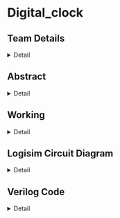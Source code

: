 # Digital_clock


## Team Details
<details>
   <summary>Detail</summary>
   
   >Semester:3rd Sem B. Tech, CSE

   >Section :S1

   >Member-1:ADITHYA B M , 221CS104 ,adithyabm.221cs104@nitk.edu.in

   >Member-2:ARUN M MYAGERI , 221CS113 ,arunmmyageri.221cs113@nitk.edu.in

   >Member-3:KETHAVATH MUNI , 221CS131 ,kethavathmuni.221cs131@nitk.edu.in
 </details>


## Abstract
<details>
  <summary>Detail</summary>
A 12-hour digital clock with a weekday counter is a digital timekeeping device that displays time in a 12-hour format, with AM (Ante Meridiem) and PM (Post Meridiem) indications. It also provides the functionality to keep track of the weekday Digital clocks are ubiquitous in our daily lives, and understanding how they work can be a fascinating journey into the world of digital electronics. The "12-Hour Digital Clock with AM/PM Toggle" project is an exploration of digital logic circuits, sequential logic, and the fundamentals of timekeeping. This project is often a stepping stone for students and electronics enthusiasts to learn and apply their knowledge in a hands-on manner.   
   
• Digital Logic Circuits: The project delves into the basics of digital logic circuits, offering a practical demonstration of how flip-flops, counters, and logic gates can be used to create a functional
  timekeeping system.
  
• Sequential Logic: It introduces the concept of sequential logic, emphasizing the importance of state machines in keeping track of time.

• Flip-Flop Operation: The utilization of JK flip-flops to store and update time, information provides an opportunity for individuals to understand flip-flop operation and its role in data storage.

• Binary Counting: The project showcases binary counting as a means of representing hours and minutes, reinforcing binary concepts and their practical applications.

• Display Technology: The use of 7-segment displays illustrates how digital information is visually presented, giving insight into LED technologies and multiplexing displays.

• Timekeeping Fundamentals: Through this project, learners gain insights into the fundamental concepts of timekeeping, including the 12-hour clock format and the differentiation between AM and PM.

MOTIVATION:

Motivation for this project stems from various factors that include may be of educational purpose , professional development, hands on learning , clock customization, fun and challenge ,learning about the counters and etc.

UNIQUE CONTRIBUTION

• "Our digital 12-hour clock boasts a sleek, minimalist design that seamlessly blends with modern decor, making it a unique and stylish addition to any room."

• "With a user-friendly interface and intuitive button controls, our clock simplifies time and weekday settings, providing a hassle-free experience."
</details>


## Working
<details>
   <summary>Detail</summary>
 
   WORKING PRINCIPLE:
   
       Initialization: The system. initializes variables for hours, minutes, seconds, and the day of the week.

       Time Retrieval: The current time is obtained, either from system time or user input.
   
       Display Time: The obtained time is displayed on the digital clock.
   
       AM/PM Check: The system checks whether the current time is in the AM or PM.
   
       Weekday Update: The day of the week is updated based on the current time. 
   
       Weekday Display: The updated day of the week is displayed alongside the time.
   
       Midnight Check: If the time is midnight (12:00 AM), the weekday counter resets to the first day of the week.
   
       Time Increment: Seconds are incremented, and checks are performed for reaching 60 seconds, 60 minutes, and 12 hours.
   
       Display Update: The digital clock display is updated with the new time and weekday information.

  INPUTS:
  
      • Clk (Clock Signal): Represents the clock signal.

      • AM_PM_Toggle: Toggle signal to switch between AM and PM.

      • Hour (0-11): Represents the current hour(in a 12-hour format).

      • Minute (0-59): Represents the current minute.

      • Seconds (0-59):Represents the current seconds.

      • 3 : 8 decoder for week day representation.

OUTPUTS:

      • Hour_Display (0-11): The displayed hour on the 7-segment display.

      • Minute_Display (00-59): The displayed minute on the 7-segment display.

      • Second_Display ( 00-59): The displayed second on the 7-segment display.

      • AM_LED: LED indicator for AM.

      • PM_LED: LED indicator for PM.

      • Weekday Counter with decoder.

FUNCTION TABLE:
![image](https://github.com/ADITHYASHETTY123/Digital_clock/assets/150215004/7fcb2ec2-af73-4feb-acc5-983ba4de9d01)

Flow chart:




</details>

## Logisim Circuit Diagram
<details>
   <summary>Detail</summary>
   
   ![image](https://github.com/ADITHYASHETTY123/Digital_clock/assets/150215004/19b7e2d8-8c08-48ba-9e6e-b256cd5e13aa)

</details>

## Verilog Code 
<details>
   <summary>Detail</summary>
   "Digital_Clock.v"

   
    module Digital_Clock(
    Clk_1sec,  
    reset,    
    seconds,
    minutes,
    hours);


    input Clk_1sec;  
    input reset;

    output [5:0] seconds;
    output [5:0] minutes;
    output [4:0] hours;

    reg [5:0] seconds;
    reg [5:0] minutes;
    reg [4:0] hours; 

    always @(posedge(Clk_1sec) or posedge(reset))
    begin
    if(reset == 1'b1) begin
        
        seconds = 0;
        minutes = 0;
        hours = 0;
    end
    else if(Clk_1sec == 1'b1) begin  
        seconds = seconds + 1;
        if(seconds == 60) begin 
            seconds = 0;  
            minutes = minutes + 1;
            if(minutes == 60) begin 
                minutes = 0; 
                hours = hours + 1;  
                if(hours ==  24) begin  
                    hours = 0; 
                end 
            end
        end     
    end
    end

    endmodule


   

TESTBENCH FILE:
"tb_clock.v"


    module tb_clock;

    // Inputs
    reg Clk_1sec;
    reg reset;
    // Outputs
    wire [5:0] seconds;
    wire [5:0] minutes;
    wire [4:0] hours;

    // Instantiate the Unit Under Test (UUT)
    Digital_Clock uut (
        .Clk_1sec(Clk_1sec), 
        .reset(reset), 
        .seconds(seconds), 
        .minutes(minutes), 
        .hours(hours)
    ); 
    
    //Generating the Clock with `1 Hz frequency
    initial Clk_1sec = 0;
    always #50000000 Clk_1sec = ~Clk_1sec;  //Every 0.5 sec toggle the clock.

    initial begin
        reset = 1;
        // Wait 100 ns for global reset to finish
        #100;
        reset = 0;  
    end      
    endmodule
</details>
